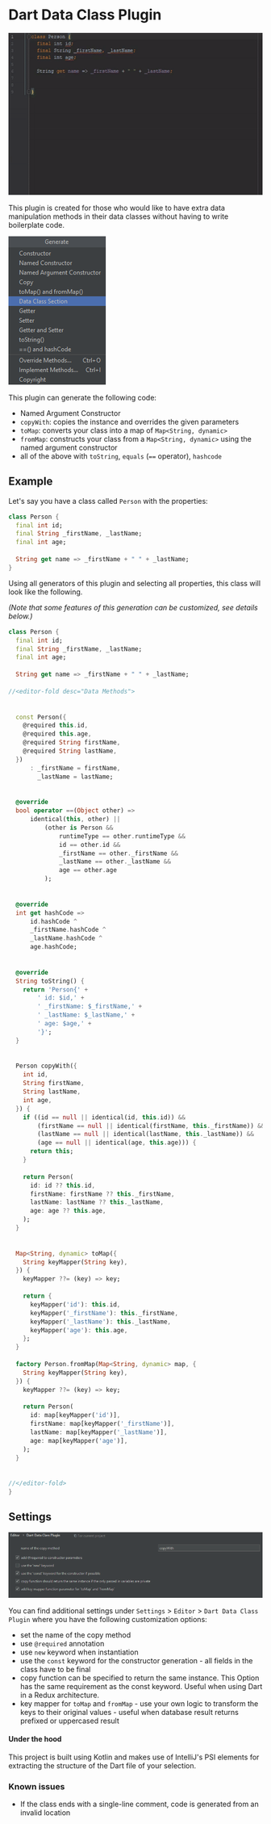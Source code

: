# Dart Data Class Plugin

![Usage](img/dart-data-usage.gif)

This plugin is created for those who would like to have extra data manipulation methods in their data classes without having to write boilerplate code.

![ScreenShot](img/generate-menu.png)

This plugin can generate the following code:
- Named Argument Constructor
- `copyWith`: copies the instance and overrides the given parameters
- `toMap`: converts your class into a map of `Map<String, dynamic>`
- `fromMap`: constructs your class from a `Map<String, dynamic>` using the named argument constructor
- all of the above with `toString`, `equals` (`==` operator), `hashcode`

## Example

Let's say you have a class called `Person` with the properties:

```dart
class Person {
  final int id;
  final String _firstName, _lastName;
  final int age;

  String get name => _firstName + " " + _lastName;
}
```

Using all generators of this plugin and selecting all properties, this class will look like the following. 

*(Note that some features of this generation can be customized, see details below.)*


```dart
class Person {
  final int id;
  final String _firstName, _lastName;
  final int age;

  String get name => _firstName + " " + _lastName;

//<editor-fold desc="Data Methods">


  const Person({
    @required this.id,
    @required this.age,
    @required String firstName,
    @required String lastName,
  })
      : _firstName = firstName,
        _lastName = lastName;


  @override
  bool operator ==(Object other) =>
      identical(this, other) ||
          (other is Person &&
              runtimeType == other.runtimeType &&
              id == other.id &&
              _firstName == other._firstName &&
              _lastName == other._lastName &&
              age == other.age
          );


  @override
  int get hashCode =>
      id.hashCode ^
      _firstName.hashCode ^
      _lastName.hashCode ^
      age.hashCode;


  @override
  String toString() {
    return 'Person{' +
        ' id: $id,' +
        ' _firstName: $_firstName,' +
        ' _lastName: $_lastName,' +
        ' age: $age,' +
        '}';
  }


  Person copyWith({
    int id,
    String firstName,
    String lastName,
    int age,
  }) {
    if ((id == null || identical(id, this.id)) &&
        (firstName == null || identical(firstName, this._firstName)) &&
        (lastName == null || identical(lastName, this._lastName)) &&
        (age == null || identical(age, this.age))) {
      return this;
    }

    return Person(
      id: id ?? this.id,
      firstName: firstName ?? this._firstName,
      lastName: lastName ?? this._lastName,
      age: age ?? this.age,
    );
  }


  Map<String, dynamic> toMap({
    String keyMapper(String key),
  }) {
    keyMapper ??= (key) => key;

    return {
      keyMapper('id'): this.id,
      keyMapper('_firstName'): this._firstName,
      keyMapper('_lastName'): this._lastName,
      keyMapper('age'): this.age,
    };
  }

  factory Person.fromMap(Map<String, dynamic> map, {
    String keyMapper(String key),
  }) {
    keyMapper ??= (key) => key;

    return Person(
      id: map[keyMapper('id')],
      firstName: map[keyMapper('_firstName')],
      lastName: map[keyMapper('_lastName')],
      age: map[keyMapper('age')],
    );
  }


//</editor-fold>
}
```

## Settings

![ScreenShot](img/settings-menu.png)

You can find additional settings under `Settings` > `Editor` > `Dart Data Class Plugin` where you have the following customization options:

- set the name of the copy method
- use `@required` annotation
- use `new` keyword when instantiation
- use the `const` keyword for the constructor generation - all fields in the class have to be final
- copy function can be specified to return the same instance. This Option has the same requirement as the const keyword. Useful when using Dart in a Redux architecture.
- key mapper for `toMap` and `fromMap` - use your own logic to transform the keys to their original values - useful when database result returns prefixed or uppercased result


#### Under the hood

This project is built using Kotlin and makes use of IntelliJ's PSI elements for extracting the structure of the Dart file of your selection.

### Known issues

- If the class ends with a single-line comment, code is generated from an invalid location
